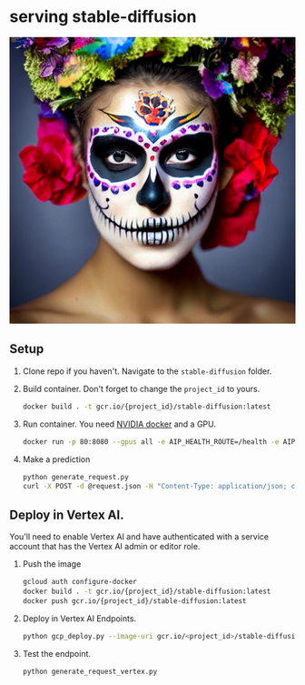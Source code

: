 # serving stable-diffusion
![](../images/ddlm_2.png)

## Setup

1. Clone repo if you haven't. Navigate to the `stable-diffusion` folder.
1. Build container. Don't forget to change the `project_id` to yours.

    ```bash
    docker build . -t gcr.io/{project_id}/stable-diffusion:latest
    ```

1. Run container. You need [NVIDIA docker](https://github.com/NVIDIA/nvidia-docker) and a GPU.

    ```bash
    docker run -p 80:8080 --gpus all -e AIP_HEALTH_ROUTE=/health -e AIP_HTTP_PORT=8080 -e AIP_PREDICT_ROUTE=/predict gcr.io/{project_id}/stable-diffusion:latest -d
    ```

1. Make a prediction

    ```bash
    python generate_request.py
    curl -X POST -d @request.json -H "Content-Type: application/json; charset=utf-8" localhost/predict > response.json
    ```

## Deploy in Vertex AI.

You'll need to enable Vertex AI and have authenticated with a service account that has the Vertex AI admin or editor role.

1. Push the image

    ```bash
    gcloud auth configure-docker
    docker build . -t gcr.io/{project_id}/stable-diffusion:latest
    docker push gcr.io/{project_id}/stable-diffusion:latest
    ```
  
 1. Deploy in Vertex AI Endpoints.

    ```bash
    python gcp_deploy.py --image-uri gcr.io/<project_id>/stable-diffusion:latest
    ```

1. Test the endpoint. 

    ```bash
    python generate_request_vertex.py
    ```

